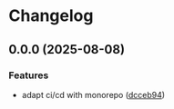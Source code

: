 # Changelog

## 0.0.0 (2025-08-08)


### Features

* adapt ci/cd with monorepo ([dcceb94](https://github.com/onyxia-datalab/onyxia-backend/commit/dcceb9474a8559cf63728b4e7b929524689b1904))
